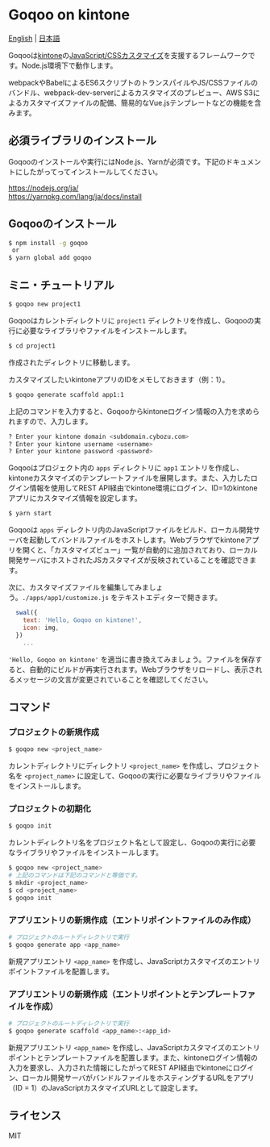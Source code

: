 # Goqoo on kintone

[English](/README.md) | [日本語](/README.ja.md)

Goqooは[kintone](https://kintone.cybozu.co.jp/)の[JavaScript/CSSカスタマイズ](https://developer.cybozu.io/hc/ja/articles/210064823)を支援するフレームワークです。Node.js環境下で動作します。

webpackやBabelによるES6スクリプトのトランスパイルやJS/CSSファイルのバンドル、webpack-dev-serverによるカスタマイズのプレビュー、AWS S3によるカスタマイズファイルの配備、簡易的なVue.jsテンプレートなどの機能を含みます。

## 必須ライブラリのインストール

Goqooのインストールや実行にはNode.js、Yarnが必須です。下記のドキュメントにしたがってってインストールしてください。

https://nodejs.org/ja/  
https://yarnpkg.com/lang/ja/docs/install

## Goqooのインストール

```sh
$ npm install -g goqoo
 or
$ yarn global add goqoo
```

## ミニ・チュートリアル

```sh
$ goqoo new project1
```
Goqooはカレントディレクトリに `project1` ディレクトリを作成し、Goqooの実行に必要なライブラリやファイルをインストールします。

```sh
$ cd project1
```
作成されたディレクトリに移動します。

カスタマイズしたいkintoneアプリのIDをメモしておきます（例：1）。

```sh
$ goqoo generate scaffold app1:1
```
上記のコマンドを入力すると、Goqooからkintoneログイン情報の入力を求められますので、入力します。

```sh
? Enter your kintone domain <subdomain.cybozu.com>
? Enter your kintone username <username>
? Enter your kintone password <password>
```
Goqooはプロジェクト内の `apps` ディレクトリに `app1` エントリを作成し、kintoneカスタマイズのテンプレートファイルを展開します。また、入力したログイン情報を使用してREST API経由でkintone環境にログイン、ID=1のkintoneアプリにカスタマイズ情報を設定します。

```sh
$ yarn start
```
Goqooは `apps` ディレクトリ内のJavaScriptファイルをビルド、ローカル開発サーバを起動してバンドルファイルをホストします。Webブラウザでkintoneアプリを開くと、「カスタマイズビュー」一覧が自動的に追加されており、ローカル開発サーバにホストされたJSカスタマイズが反映されていることを確認できます。

次に、カスタマイズファイルを編集してみましょう。`./apps/app1/customize.js` をテキストエディターで開きます。

```js
  swal({
    text: 'Hello, Goqoo on kintone!',
    icon: img,
  })
    ...
```
`'Hello, Goqoo on kintone'` を適当に書き換えてみましょう。ファイルを保存すると、自動的にビルドが再実行されます。Webブラウザをリロードし、表示されるメッセージの文言が変更されていることを確認してください。

## コマンド

### プロジェクトの新規作成

```sh
$ goqoo new <project_name>
```
カレントディレクトリにディレクトリ `<project_name>` を作成し、プロジェクト名を `<project_name>` に設定して、Goqooの実行に必要なライブラリやファイルをインストールします。

### プロジェクトの初期化

```sh
$ goqoo init
```
カレントディレクトリ名をプロジェクト名として設定し、Goqooの実行に必要なライブラリやファイルをインストールします。

```sh
$ goqoo new <project_name>
# 上記のコマンドは下記のコマンドと等価です。
$ mkdir <project_name>
$ cd <project_name>
$ goqoo init
```

### アプリエントリの新規作成（エントリポイントファイルのみ作成）

```sh
# プロジェクトのルートディレクトリで実行
$ goqoo generate app <app_name>
```
新規アプリエントリ `<app_name>` を作成し、JavaScriptカスタマイズのエントリポイントファイルを配置します。

### アプリエントリの新規作成（エントリポイントとテンプレートファイルを作成）

```sh
# プロジェクトのルートディレクトリで実行
$ goqoo generate scaffold <app_name>:<app_id>
```
新規アプリエントリ `<app_name>` を作成し、JavaScriptカスタマイズのエントリポイントとテンプレートファイルを配置します。また、kintoneログイン情報の入力を要求し、入力された情報にしたがってREST API経由でkintoneにログイン、ローカル開発サーバがバンドルファイルをホスティングするURLをアプリ（ID = 1）のJavaScriptカスタマイズURLとして設定します。

## ライセンス

MIT
